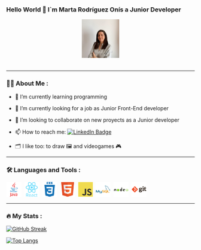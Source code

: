 ### Hello World 👋 I`m Marta Rodríguez Onís a Junior Developer

<div id="header" align="center">
  <img src="images/FotoMartaColor.jpg" width="100"/>
</div>

<img src="https://komarev.com/ghpvc/?username=MartaOnis&style=flat-square&color=blue" alt=""/>

---

### :woman_technologist: About Me :

- 🌱 I’m currently learning programming
- 🔭 I’m currently looking for a job as Junior Front-End developer
- 👯 I’m looking to collaborate on new proyects as a Junior developer
- 📫 How to reach me:
  <a href="https://www.linkedin.com/in/marta-rodriguez-onis/" align="center">
  <img src="https://img.shields.io/badge/LinkedIn-blue?style=for-the-badge&logo=linkedin&logoColor=white" alt="LinkedIn Badge"/>
  </a>

- :card_index_dividers: I like too: to draw :framed_picture: and videogames :video_game:

---

### :hammer_and_wrench: Languages and Tools :

<div>
  <img src="https://github.com/devicons/devicon/blob/master/icons/java/java-original-wordmark.svg" title="Java" alt="Java" width="40" height="40"/>&nbsp;
  <img src="https://github.com/devicons/devicon/blob/master/icons/react/react-original-wordmark.svg" title="React" alt="React" width="40" height="40"/>&nbsp;
  <img src="https://github.com/devicons/devicon/blob/master/icons/css3/css3-plain-wordmark.svg"  title="CSS3" alt="CSS" width="40" height="40"/>&nbsp;
  <img src="https://github.com/devicons/devicon/blob/master/icons/html5/html5-original.svg" title="HTML5" alt="HTML" width="40" height="40"/>&nbsp;
  <img src="https://github.com/devicons/devicon/blob/master/icons/javascript/javascript-original.svg" title="JavaScript" alt="JavaScript" width="40" height="40"/>&nbsp;
  <img src="https://github.com/devicons/devicon/blob/master/icons/mysql/mysql-original-wordmark.svg" title="MySQL"  alt="MySQL" width="40" height="40"/>&nbsp;
  <img src="https://github.com/devicons/devicon/blob/master/icons/nodejs/nodejs-original-wordmark.svg" title="NodeJS" alt="NodeJS" width="40" height="40"/>&nbsp;
  <img src="https://github.com/devicons/devicon/blob/master/icons/git/git-original-wordmark.svg" title="Git" **alt="Git" width="40" height="40"/>
</div>

---

### :fire: My Stats :

[![GitHub Streak](http://github-readme-streak-stats.herokuapp.com?user=MartaOnis&theme=dark&background=000000)](https://git.io/streak-stats)

[![Top Langs](https://github-readme-stats.vercel.app/api/top-langs/?username=MartaOnis&layout=compact&theme=vision-friendly-dark)](https://github.com/anuraghazra/github-readme-stats)
